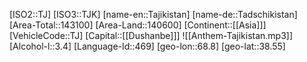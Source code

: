 ﻿---
location: [38.55,68.8]
type: Country
tags:
- geo/Country

SpocWebEntityId: 27033
isDeleted: false
confidential: public

---
[ISO2::TJ]
[ISO3::TJK]
[name-en::Tajikistan]
[name-de::Tadschikistan]
[Area-Total::143100]
[Area-Land::140600]
[Continent::[[Asia]]]
[VehicleCode::TJ]
[Capital::[[Dushanbe]]]
![[Anthem-Tajikistan.mp3]]
[Alcohol-l::3.4]
[Language-Id::469]
[geo-lon::68.8]
[geo-lat::38.55]

